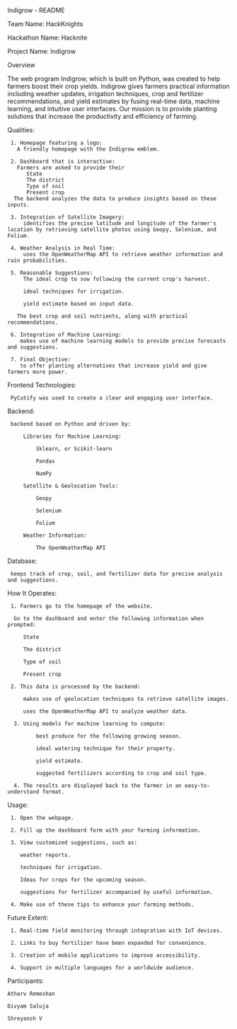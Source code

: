 Indigrow - README

Team Name: HackKnights

Hackathon Name: Hacknite

Project Name: Indigrow


Overview

The web program Indigrow, which is built on Python, was created to help farmers boost their crop yields.  Indigrow gives farmers practical information including weather updates, irrigation techniques, crop and fertilizer recommendations, and yield estimates by fusing real-time data, machine learning, and intuitive user interfaces.  Our mission is to provide planting solutions that increase the productivity and efficiency of farming.

Qualities:

     1. Homepage featuring a logo:
       A friendly homepage with the Indigrow emblem.
       
     2. Dashboard that is interactive:
       Farmers are asked to provide their
          State
          The district
          Type of soil
          Present crop
      The backend analyzes the data to produce insights based on these inputs.
      
     3. Integration of Satellite Imagery:
         identifies the precise latitude and longitude of the farmer's location by retrieving satellite photos using Geopy, Selenium, and Folium.
     
     4. Weather Analysis in Real Time:
         uses the OpenWeatherMap API to retrieve weather information and rain probabilities.
     
     5. Reasonable Suggestions:
         The ideal crop to sow following the current crop's harvest.

         ideal techniques for irrigation.

         yield estimate based on input data.

       The best crop and soil nutrients, along with practical recommendations.

     6. Integration of Machine Learning:
        makes use of machine learning models to provide precise forecasts and suggestions.

     7. Final Objective:
        to offer planting alternatives that increase yield and give farmers more power.

 Frontend Technologies:

     PyCutify was used to create a clear and engaging user interface.

 Backend:

     backend based on Python and driven by:

         Libraries for Machine Learning:

             Sklearn, or Scikit-learn

             Pandas

             NumPy

         Satellite & Geolocation Tools:

             Geopy

             Selenium

             Folium

         Weather Information:

             The OpenWeatherMap API

 Database:

     keeps track of crop, soil, and fertilizer data for precise analysis and suggestions.

 How It Operates:

     1. Farmers go to the homepage of the website.

      Go to the dashboard and enter the following information when prompted:

         State

         The district

         Type of soil

         Present crop

     2. This data is processed by the backend:

         makes use of geolocation techniques to retrieve satellite images.

         uses the OpenWeatherMap API to analyze weather data.

      3. Using models for machine learning to compute:

             best produce for the following growing season.

             ideal watering technique for their property.

             yield estimate.

             suggested fertilizers according to crop and soil type.

      4. The results are displayed back to the farmer in an easy-to-understand format.

   Usage:

     1. Open the webpage.

     2. Fill up the dashboard form with your farming information.

     3. View customized suggestions, such as:

        weather reports.

        techniques for irrigation.

        Ideas for crops for the upcoming season.

        suggestions for fertilizer accompanied by useful information.

     4. Make use of these tips to enhance your farming methods.

Future Extent:

     1. Real-time field monitoring through integration with IoT devices.

     2. Links to buy fertilizer have been expanded for convenience.

     3. Creation of mobile applications to improve accessibility.

     4. Support in multiple languages for a worldwide audience.

Participants:

    Atharv Remeshan

    Divyam Saluja

    Shreyansh V


   


